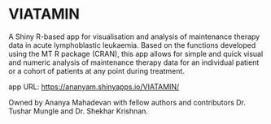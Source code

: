 # VIATAMIN
A Shiny R-based app for visualisation and analysis of maintenance therapy data in acute lymphoblastic leukaemia.
Based on the functions developed using the MT R package (CRAN), this app allows for simple and quick visual and numeric analysis of maintenance therapy data for an individual patient or a cohort of patients at any point during treatment.

app URL: https://ananyam.shinyapps.io/VIATAMIN/

Owned by Ananya Mahadevan with fellow authors and contributors Dr. Tushar Mungle and Dr. Shekhar Krishnan. 
